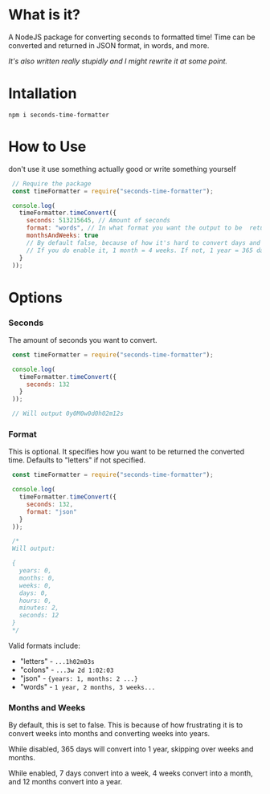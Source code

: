 # What is it?
 A NodeJS package for converting seconds to formatted time!
 Time can be converted and returned in JSON format, in words, and more.

 *It's also written really stupidly and I might rewrite it at some point.*

# Intallation
 `npm i seconds-time-formatter`

# How to Use
 don't use it use something actually good or write something yourself
 ```js
  // Require the package
  const timeFormatter = require("seconds-time-formatter");

  console.log(
    timeFormatter.timeConvert({
      seconds: 513215645, // Amount of seconds
      format: "words", // In what format you want the output to be  returned.
      monthsAndWeeks: true
      // By default false, because of how it's hard to convert days and weeks to months.
      // If you do enable it, 1 month = 4 weeks. If not, 1 year = 365 days.
    }
  ));
 ```

# Options

### Seconds
 The amount of seconds you want to convert.

 ```js
  const timeFormatter = require("seconds-time-formatter");

  console.log(
    timeFormatter.timeConvert({
      seconds: 132
    }
  ));

  // Will output 0y0M0w0d0h02m12s
 ```

### Format
 This is optional. It specifies how you want to be
 returned the converted time. Defaults to "letters" if not specified.

 ```js
  const timeFormatter = require("seconds-time-formatter");

  console.log(
    timeFormatter.timeConvert({
      seconds: 132,
      format: "json"
    }
  ));

  /*
  Will output:

  {
    years: 0,
    months: 0,
    weeks: 0,
    days: 0,
    hours: 0,
    minutes: 2,
    seconds: 12
  }
  */
 ```

 Valid formats include:
 - "letters" - `...1h02m03s`
 - "colons" - `...3w 2d 1:02:03`
 - "json" - `{years: 1, months: 2 ...}`
 - "words" - `1 year, 2 months, 3 weeks...`

### Months and Weeks
 By default, this is set to false. This is because of how
 frustrating it is to convert weeks into months
 and converting weeks into years.

 While disabled, 365 days will convert into 1 year, skipping over
 weeks and months.

 While enabled, 7 days convert into a week, 4 weeks convert
 into a month, and 12 months convert into a year.
